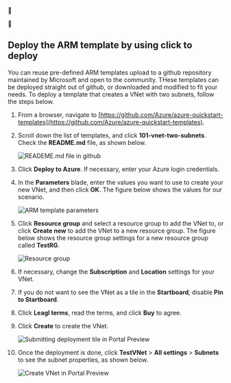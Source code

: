 <!-- not suitable for Mooncake -->


<!-- not suitable for Mooncake -->


## Deploy the ARM template by using click to deploy

You can reuse pre-defined ARM templates upload to a github repository maintained by Microsoft and open to the community. THese templates can be deployed straight out of github, or downloaded and modified to fit your needs. To deploy a template that creates a VNet with two subnets, follow the steps below.

1. From a browser, navigate to [https://github.com/Azure/azure-quickstart-templates](https://github.com/Azure/azure-quickstart-templates).
2. Scroll down the list of templates, and click **101-vnet-two-subnets**. Check the **README.md** file, as shown below.

	![READEME.md file in github](./media/virtual-networks-create-vnet-arm-template-click-include/figure1.png)

3. Click **Deploy to Azure**. If necessary, enter your Azure login credentials. 
4. In the **Parameters** blade, enter the values you want to use to create your new VNet, and then click **OK**. The figure below shows the values for our scenario.

	![ARM template parameters](./media/virtual-networks-create-vnet-arm-template-click-include/figure2.png)

4. Click **Resource group** and select a resource group to add the VNet to, or click **Create new** to add the VNet to a new resource group. The figure below shows the resource group settings for a new resource group called **TestRG**.

	![Resource group](./media/virtual-networks-create-vnet-arm-template-click-include/figure3.png)

5. If necessary, change the **Subscription** and **Location** settings for your VNet.
6. If you do not want to see the VNet as a tile in the **Startboard**, disable **Pin to Startboard**.
5. Click **Leagl terms**, read the terms, and click **Buy** to agree. 
6. Click **Create** to create the VNet.

	![Submitting deployment tile in Portal Preview](./media/virtual-networks-create-vnet-arm-template-click-include/figure4.png)

7. Once the deployment is done, click **TestVNet** > **All settings** > **Subnets** to see the subnet properties, as shown below.

	![Create VNet in Portal Preview](./media/virtual-networks-create-vnet-arm-template-click-include/figure5.gif)